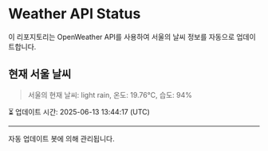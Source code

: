 
# Weather API Status

이 리포지토리는 OpenWeather API를 사용하여 서울의 날씨 정보를 자동으로 업데이트합니다.

## 현재 서울 날씨
> 서울의 현재 날씨: light rain, 온도: 19.76°C, 습도: 94%

⏳ 업데이트 시간: 2025-06-13 13:44:17 (UTC)

---
자동 업데이트 봇에 의해 관리됩니다.
